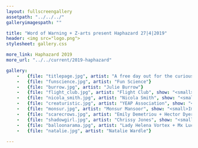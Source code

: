 ```yaml
---
layout: fullscreengallery
assetpath: "../../../"
galleryimagespath: ""

title: "Word of Warning + Z-arts present Haphazard 27|4|2019"
header: <img src="logo.png">
stylesheet: gallery.css

more_link: Haphazard 2019
more_url: "../../current/2019-haphazard"

gallery:
    -   {file: "titlepage.jpg", artist: "A free day out for the curious of all ages, Sat 27 Apr at Z-arts.", show: "<small>Image: Catherine Jack for YEAP Association</small>"}
    -   {file: "funscience.jpg", artist: "Fun Science"}
    -   {file: "burrow.jpg", artist: "Julie Burrow"}
    -   {file: "flight_club.jpg", artist: "Flight Club", show: "<small>Image: Exit Productions  </small>"} 
    -   {file: "nicola_smith.jpg", artist: "Nicola Smith", show: "<small>Image: Dave Barton  </small>"}
    -   {file: "creaturistic.jpg", artist: "YEAP Association", show: "<small>Image: Catherine Jack  </small>"}
    -   {file: "monsur.jpg", artist: "Monsur Mansoor", show: "<small>Image: Katarzyna Perlak  </small>"}
    -   {file: "scarecrows.jpg", artist: "Emily Demetriou + Hector Dyer"}
    -   {file: "shadowgirl.jpg", artist: "Chrissy Jones", show: "<small>Image: Lizzie Findlay  </small>"}
    -   {file: "balloonarama.jpg", artist: "Lady Helena Vortex + Mx Lucille Power"}
    -   {file: "natalie.jpg", artist: "Natalie Wardle"}
     
---
```

